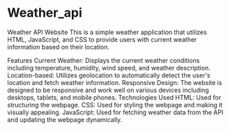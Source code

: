 # Weather_api

Weather API Website
This is a simple weather application that utilizes HTML, JavaScript, and CSS to provide users with current weather information based on their location.

Features
Current Weather: Displays the current weather conditions including temperature, humidity, wind speed, and weather description.
Location-based: Utilizes geolocation to automatically detect the user's location and fetch weather information.
Responsive Design: The website is designed to be responsive and work well on various devices including desktops, tablets, and mobile phones.
Technologies Used
HTML: Used for structuring the webpage.
CSS: Used for styling the webpage and making it visually appealing.
JavaScript: Used for fetching weather data from the API and updating the webpage dynamically.
